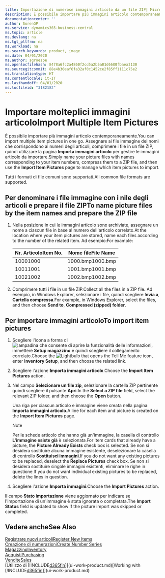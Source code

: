 ```yaml
---
title: Importazione di numerose immagini articolo da un file ZIP| Microsoft Docs
description: È possibile importare più immagini articolo contemporaneamente. Assegnare ai file immagine dei nomi che corrispondono ai numeri degli articoli, comprimere i file in un file zip, quindi utilizzare la pagina Importa immagini articolo per gestire le immagini articolo da importare.
documentationcenter: ''
author: SorenGP
ms.service: dynamics365-business-central
ms.topic: article
ms.devlang: na
ms.tgt_pltfrm: na
ms.workload: na
ms.search.keywords: product, image
ms.date: 04/01/2020
ms.author: sgroespe
ms.openlocfilehash: 8478a6fc2a4860f2cd5a2b5a01d6680fbaea3130
ms.sourcegitcommit: 88e4b30eaf6fa32af0c1452ce2f85ff1111c75e2
ms.translationtype: HT
ms.contentlocale: it-IT
ms.lasthandoff: 04/01/2020
ms.locfileid: "3182182"
---
```

# <a name="import-multiple-item-pictures"></a><span data-ttu-id="9cede-104">Importare molteplici immagini articolo</span><span class="sxs-lookup"><span data-stu-id="9cede-104">Import Multiple Item Pictures</span></span>
<span data-ttu-id="9cede-105">È possibile importare più immagini articolo contemporaneamente.</span><span class="sxs-lookup"><span data-stu-id="9cede-105">You can import multiple item pictures in one go.</span></span> <span data-ttu-id="9cede-106">Assegnare ai file immagine dei nomi che corrispondono ai numeri degli articoli, comprimere i file in un file ZIP, quindi utilizzare la pagina **Importa immagini articolo** per gestire le immagini articolo da importare.</span><span class="sxs-lookup"><span data-stu-id="9cede-106">Simply name your picture files with names corresponding to your item numbers, compress them to a ZIP file, and then use the **Import Item Pictures** page to manage which item pictures to import.</span></span>

<span data-ttu-id="9cede-107">Tutti i formati di file comuni sono supportati.</span><span class="sxs-lookup"><span data-stu-id="9cede-107">All common file formats are supported.</span></span>

## <a name="to-name-picture-files-by-the-item-names-and-prepare-the-zip-file"></a><span data-ttu-id="9cede-108">Per denominare i file immagine con i nile degli articoli e prepare il file ZIP</span><span class="sxs-lookup"><span data-stu-id="9cede-108">To name picture files by the item names and prepare the ZIP file</span></span>
1. <span data-ttu-id="9cede-109">Nella posizione in cui le immagini articolo sono archiviate, assegnare un nome a ciascun file in base al numero dell'articolo correlato.</span><span class="sxs-lookup"><span data-stu-id="9cede-109">At the location where your item pictures are stored, name each files according to the number of the related item.</span></span> <span data-ttu-id="9cede-110">Ad esempio:</span><span class="sxs-lookup"><span data-stu-id="9cede-110">For example:</span></span>

    |<span data-ttu-id="9cede-111">Nr. Articolo</span><span class="sxs-lookup"><span data-stu-id="9cede-111">Item No.</span></span>|<span data-ttu-id="9cede-112">Nome file</span><span class="sxs-lookup"><span data-stu-id="9cede-112">File Name</span></span>|
    |-|-|
    |<span data-ttu-id="9cede-113">1000</span><span class="sxs-lookup"><span data-stu-id="9cede-113">1000</span></span>|<span data-ttu-id="9cede-114">1000.bmp</span><span class="sxs-lookup"><span data-stu-id="9cede-114">1000.bmp</span></span>|
    |<span data-ttu-id="9cede-115">1001</span><span class="sxs-lookup"><span data-stu-id="9cede-115">1001</span></span>|<span data-ttu-id="9cede-116">1001.bmp</span><span class="sxs-lookup"><span data-stu-id="9cede-116">1001.bmp</span></span>|
    |<span data-ttu-id="9cede-117">1002</span><span class="sxs-lookup"><span data-stu-id="9cede-117">1002</span></span>|<span data-ttu-id="9cede-118">1002.bmp</span><span class="sxs-lookup"><span data-stu-id="9cede-118">1002.bmp</span></span>|

2. <span data-ttu-id="9cede-119">Comprimere tutti i file in un file ZIP.</span><span class="sxs-lookup"><span data-stu-id="9cede-119">Collect all the files in a ZIP file.</span></span> <span data-ttu-id="9cede-120">Ad esempio, in Windows Explorer, selezionare i file, quindi scegliere **Invia a**, **Cartella compressa**.</span><span class="sxs-lookup"><span data-stu-id="9cede-120">For example, in Windows Explorer, select the files, and then choose **Send to**, **Compressed (zipped) folder**.</span></span>     

## <a name="to-import-item-pictures"></a><span data-ttu-id="9cede-121">Per importare immagini articolo</span><span class="sxs-lookup"><span data-stu-id="9cede-121">To import item pictures</span></span>
1. <span data-ttu-id="9cede-122">Scegliere l'icona a forma di ![lampadina che consente di aprire la funzionalità delle informazioni](media/ui-search/search_small.png "Informazioni sull'operazione che si desidera eseguire"), immettere **Setup magazzino** e quindi scegliere il collegamento correlato.</span><span class="sxs-lookup"><span data-stu-id="9cede-122">Choose the ![Lightbulb that opens the Tell Me feature](media/ui-search/search_small.png "Tell me what you want to do") icon, enter **Inventory Setup**, and then choose the related link.</span></span>
2. <span data-ttu-id="9cede-123">Scegliere l'azione **Importa immagini articolo**.</span><span class="sxs-lookup"><span data-stu-id="9cede-123">Choose the **Import Item Pictures** action.</span></span>
3. <span data-ttu-id="9cede-124">Nel campo **Selezionare un file zip**, selezionare la cartella ZIP pertinente quindi scegliere il pulsante **Apri**.</span><span class="sxs-lookup"><span data-stu-id="9cede-124">In the **Select a ZIP file** field, select the relevant ZIP folder, and then choose the **Open** button.</span></span>

    <span data-ttu-id="9cede-125">Una riga per ciascun articolo e immagine viene creata nella pagina **Importa immagini articolo**.</span><span class="sxs-lookup"><span data-stu-id="9cede-125">A line for each item and picture is created on the **Import Item Pictures** page.</span></span>

    > [!NOTE]
    > <span data-ttu-id="9cede-126">Per le schede articolo che hanno già un'immagine, la casella di controllo **L'immagine esiste già** è selezionata.</span><span class="sxs-lookup"><span data-stu-id="9cede-126">For item cards that already have a picture, the **Picture Already Exists** check box is selected.</span></span> <span data-ttu-id="9cede-127">Se non si desidera sostituire alcuna immagine esistente, deselezionare la casella di controllo **Sostituisci immagini**.</span><span class="sxs-lookup"><span data-stu-id="9cede-127">If you do not want any existing pictures to be replaced, deselect the **Replace Pictures** check box.</span></span> <span data-ttu-id="9cede-128">Se non si desidera sostituire singole immagini esistenti, eliminare le righe in questione.</span><span class="sxs-lookup"><span data-stu-id="9cede-128">If you do not want individual existing pictures to be replaced, delete the lines in question.</span></span>

3. <span data-ttu-id="9cede-129">Scegliere l'azione **Importa immagini**.</span><span class="sxs-lookup"><span data-stu-id="9cede-129">Choose the **Import Pictures** action.</span></span>

<span data-ttu-id="9cede-130">Il campo **Stato importazione** viene aggiornato per indicare se l'importazione di un'immagine è stata ignorata o completata.</span><span class="sxs-lookup"><span data-stu-id="9cede-130">The **Import Status** field is updated to show if the picture import was skipped or completed.</span></span>       

## <a name="see-also"></a><span data-ttu-id="9cede-131">Vedere anche</span><span class="sxs-lookup"><span data-stu-id="9cede-131">See Also</span></span>
[<span data-ttu-id="9cede-132">Registrare nuovi articoli</span><span class="sxs-lookup"><span data-stu-id="9cede-132">Register New Items</span></span>](inventory-how-register-new-items.md)  
[<span data-ttu-id="9cede-133">Creazione di numerazioni</span><span class="sxs-lookup"><span data-stu-id="9cede-133">Create Number Series</span></span>](ui-create-number-series.md)  
[<span data-ttu-id="9cede-134">Magazzino</span><span class="sxs-lookup"><span data-stu-id="9cede-134">Inventory</span></span>](inventory-manage-inventory.md)  
[<span data-ttu-id="9cede-135">Acquisti</span><span class="sxs-lookup"><span data-stu-id="9cede-135">Purchasing</span></span>](purchasing-manage-purchasing.md)  
[<span data-ttu-id="9cede-136">Vendite</span><span class="sxs-lookup"><span data-stu-id="9cede-136">Sales</span></span>](sales-manage-sales.md)  
<span data-ttu-id="9cede-137">[Utilizzo di [!INCLUDE[d365fin](includes/d365fin_md.md)]](ui-work-product.md)</span><span class="sxs-lookup"><span data-stu-id="9cede-137">[Working with [!INCLUDE[d365fin](includes/d365fin_md.md)]](ui-work-product.md)</span></span>
